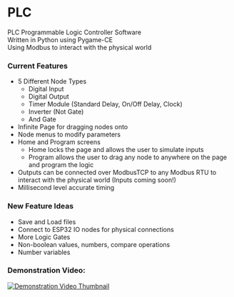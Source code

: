 # PLC
PLC Programmable Logic Controller Software<br>
Written in Python using Pygame-CE<br>
Using Modbus to interact with the physical world

### Current Features
- 5 Different Node Types
    - Digital Input
    - Digital Output
    - Timer Module (Standard Delay, On/Off Delay, Clock)
    - Inverter (Not Gate)
    - And Gate
- Infinite Page for dragging nodes onto
- Node menus to modify parameters
- Home and Program screens
    - Home locks the page and allows the user to simulate inputs
    - Program allows the user to drag any node to anywhere on the page and program the logic
- Outputs can be connected over ModbusTCP to any Modbus RTU to interact with the physical world (Inputs coming soon!)
- Millisecond level accurate timing

### New Feature Ideas
- Save and Load files
- Connect to ESP32 IO nodes for physical connections
- More Logic Gates
- Non-boolean values, numbers, compare operations
- Number variables

### Demonstration Video:
[![Demonstration Video Thumbnail](https://img.youtube.com/vi/ws9uSAPO2gg/0.jpg)](https://www.youtube.com/watch?v=ws9uSAPO2gg)
